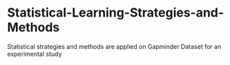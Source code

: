 # Statistical-Learning-Strategies-and-Methods
Statistical strategies and methods are applied on Gapminder Dataset for an experimental study
